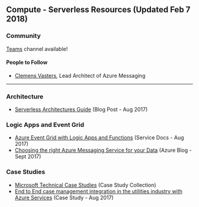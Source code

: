 ## Compute - Serverless Resources (Updated Feb 7 2018)

### Community
[Teams](https://teams.microsoft.com/l/channel/19%3a6982e634864d4880a76dae4f879528cc%40thread.skype/Compute%2520-%2520Serverless?groupId=dff0a70d-6316-4124-ae5a-e9d06f63ec34&tenantId=72f988bf-86f1-41af-91ab-2d7cd011db47) channel available!

#### People to Follow
- [Clemens Vasters](https://twitter.com/clemensv), Lead Architect of Azure Messaging

<!-- Add in any communities worth following: blogs, twitter, etc. -->
---
<!-- Here, add in any links to useful resources. The structure is not fixed, it can be grouped by scenario, by tech, or set up as a learning path -->

### Architecture
- [Serverless Architectures Guide](https://serverless.com/blog/definitive-guide-to-serverless-architectures/ ) (Blog Post - Aug 2017)

### Logic Apps and Event Grid
- [Azure Event Grid with Logic Apps and Functions](https://social.technet.microsoft.com/wiki/contents/articles/39969.azure-event-grid-with-logic-apps-and-functions.aspx) (Service Docs - Aug 2017)
- [Choosing the right Azure Messaging Service for your Data](https://azure.microsoft.com/en-us/blog/events-data-points-and-messages-choosing-the-right-azure-messaging-service-for-your-data/) (Azure Blog - Sept 2017)


### Case Studies
- [Microsoft Technical Case Studies](https://microsoft.github.io/techcasestudies/#technology=Azure%20Functions&sortBy=featured) (Case Study Collection)
- [End to End case management integration in the utilities industry with Azure Services](https://github.com/Azure/logicapps/blob/master/articles/enterprise-integration-e2e-case-management-utilities-azure-logic-apps.pdf) (Case Study - Aug 2017)